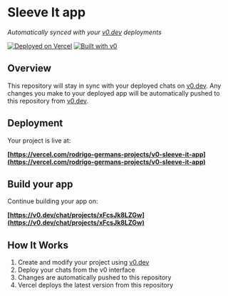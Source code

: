 # Sleeve It app

*Automatically synced with your [v0.dev](https://v0.dev) deployments*

[![Deployed on Vercel](https://img.shields.io/badge/Deployed%20on-Vercel-black?style=for-the-badge&logo=vercel)](https://vercel.com/rodrigo-germans-projects/v0-sleeve-it-app)
[![Built with v0](https://img.shields.io/badge/Built%20with-v0.dev-black?style=for-the-badge)](https://v0.dev/chat/projects/xFcsJk8LZGw)

## Overview

This repository will stay in sync with your deployed chats on [v0.dev](https://v0.dev).
Any changes you make to your deployed app will be automatically pushed to this repository from [v0.dev](https://v0.dev).

## Deployment

Your project is live at:

**[https://vercel.com/rodrigo-germans-projects/v0-sleeve-it-app](https://vercel.com/rodrigo-germans-projects/v0-sleeve-it-app)**

## Build your app

Continue building your app on:

**[https://v0.dev/chat/projects/xFcsJk8LZGw](https://v0.dev/chat/projects/xFcsJk8LZGw)**

## How It Works

1. Create and modify your project using [v0.dev](https://v0.dev)
2. Deploy your chats from the v0 interface
3. Changes are automatically pushed to this repository
4. Vercel deploys the latest version from this repository
